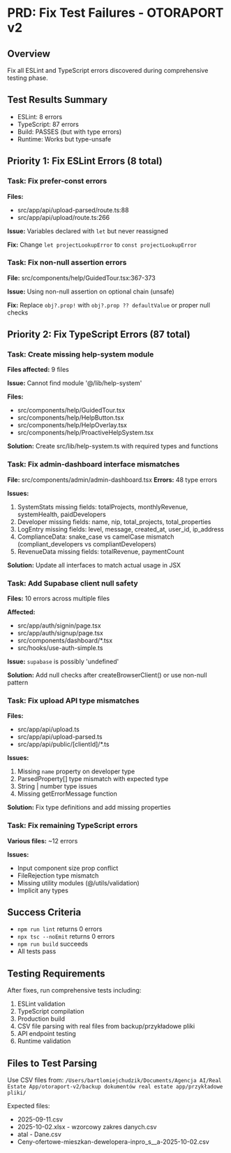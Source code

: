 # PRD: Fix Test Failures - OTORAPORT v2

## Overview
Fix all ESLint and TypeScript errors discovered during comprehensive testing phase.

## Test Results Summary
- ESLint: 8 errors
- TypeScript: 87 errors
- Build: PASSES (but with type errors)
- Runtime: Works but type-unsafe

## Priority 1: Fix ESLint Errors (8 total)

### Task: Fix prefer-const errors
**Files:**
- src/app/api/upload-parsed/route.ts:88
- src/app/api/upload/route.ts:266

**Issue:** Variables declared with `let` but never reassigned

**Fix:** Change `let projectLookupError` to `const projectLookupError`

### Task: Fix non-null assertion errors
**File:** src/components/help/GuidedTour.tsx:367-373

**Issue:** Using non-null assertion on optional chain (unsafe)

**Fix:** Replace `obj?.prop!` with `obj?.prop ?? defaultValue` or proper null checks

## Priority 2: Fix TypeScript Errors (87 total)

### Task: Create missing help-system module
**Files affected:** 9 files

**Issue:** Cannot find module '@/lib/help-system'

**Files:**
- src/components/help/GuidedTour.tsx
- src/components/help/HelpButton.tsx
- src/components/help/HelpOverlay.tsx
- src/components/help/ProactiveHelpSystem.tsx

**Solution:** Create src/lib/help-system.ts with required types and functions

### Task: Fix admin-dashboard interface mismatches
**File:** src/components/admin/admin-dashboard.tsx
**Errors:** 48 type errors

**Issues:**
1. SystemStats missing fields: totalProjects, monthlyRevenue, systemHealth, paidDevelopers
2. Developer missing fields: name, nip, total_projects, total_properties
3. LogEntry missing fields: level, message, created_at, user_id, ip_address
4. ComplianceData: snake_case vs camelCase mismatch (compliant_developers vs compliantDevelopers)
5. RevenueData missing fields: totalRevenue, paymentCount

**Solution:** Update all interfaces to match actual usage in JSX

### Task: Add Supabase client null safety
**Files:** 10 errors across multiple files

**Affected:**
- src/app/auth/signin/page.tsx
- src/app/auth/signup/page.tsx
- src/components/dashboard/*.tsx
- src/hooks/use-auth-simple.ts

**Issue:** `supabase` is possibly 'undefined'

**Solution:** Add null checks after createBrowserClient() or use non-null pattern

### Task: Fix upload API type mismatches
**Files:**
- src/app/api/upload.ts
- src/app/api/upload-parsed.ts
- src/app/api/public/[clientId]/*.ts

**Issues:**
1. Missing `name` property on developer type
2. ParsedProperty[] type mismatch with expected type
3. String | number type issues
4. Missing getErrorMessage function

**Solution:** Fix type definitions and add missing properties

### Task: Fix remaining TypeScript errors
**Various files:** ~12 errors

**Issues:**
- Input component size prop conflict
- FileRejection type mismatch
- Missing utility modules (@/utils/validation)
- Implicit any types

## Success Criteria
- `npm run lint` returns 0 errors
- `npx tsc --noEmit` returns 0 errors
- `npm run build` succeeds
- All tests pass

## Testing Requirements
After fixes, run comprehensive tests including:
1. ESLint validation
2. TypeScript compilation
3. Production build
4. CSV file parsing with real files from backup/przykładowe pliki
5. API endpoint testing
6. Runtime validation

## Files to Test Parsing
Use CSV files from: `/Users/bartlomiejchudzik/Documents/Agencja AI/Real Estate App/otoraport-v2/backup dokumentów real estate app/przykładowe pliki/`

Expected files:
- 2025-09-11.csv
- 2025-10-02.xlsx - wzorcowy zakres danych.csv
- atal - Dane.csv
- Ceny-ofertowe-mieszkan-dewelopera-inpro_s__a-2025-10-02.csv

